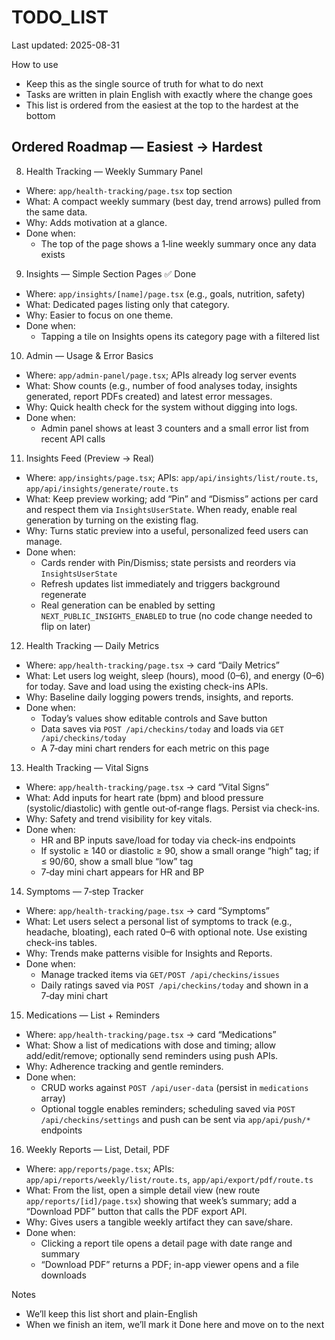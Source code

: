 # TODO_LIST

Last updated: 2025-08-31

How to use
- Keep this as the single source of truth for what to do next
- Tasks are written in plain English with exactly where the change goes
- This list is ordered from the easiest at the top to the hardest at the bottom

## Ordered Roadmap — Easiest → Hardest


8) Health Tracking — Weekly Summary Panel
- Where: `app/health-tracking/page.tsx` top section
- What: A compact weekly summary (best day, trend arrows) pulled from the same data.
- Why: Adds motivation at a glance.
- Done when:
  - The top of the page shows a 1‑line weekly summary once any data exists

9) Insights — Simple Section Pages ✅ Done
- Where: `app/insights/[name]/page.tsx` (e.g., goals, nutrition, safety)
- What: Dedicated pages listing only that category.
- Why: Easier to focus on one theme.
- Done when:
  - Tapping a tile on Insights opens its category page with a filtered list

10) Admin — Usage & Error Basics
- Where: `app/admin-panel/page.tsx`; APIs already log server events
- What: Show counts (e.g., number of food analyses today, insights generated, report PDFs created) and latest error messages.
- Why: Quick health check for the system without digging into logs.
- Done when:
  - Admin panel shows at least 3 counters and a small error list from recent API calls

11) Insights Feed (Preview → Real)
- Where: `app/insights/page.tsx`; APIs: `app/api/insights/list/route.ts`, `app/api/insights/generate/route.ts`
- What: Keep preview working; add “Pin” and “Dismiss” actions per card and respect them via `InsightsUserState`. When ready, enable real generation by turning on the existing flag.
- Why: Turns static preview into a useful, personalized feed users can manage.
- Done when:
  - Cards render with Pin/Dismiss; state persists and reorders via `InsightsUserState`
  - Refresh updates list immediately and triggers background regenerate
  - Real generation can be enabled by setting `NEXT_PUBLIC_INSIGHTS_ENABLED` to true (no code change needed to flip on later)

12) Health Tracking — Daily Metrics
- Where: `app/health-tracking/page.tsx` → card “Daily Metrics”
- What: Let users log weight, sleep (hours), mood (0–6), and energy (0–6) for today. Save and load using the existing check-ins APIs.
- Why: Baseline daily logging powers trends, insights, and reports.
- Done when:
  - Today’s values show editable controls and Save button
  - Data saves via `POST /api/checkins/today` and loads via `GET /api/checkins/today`
  - A 7‑day mini chart renders for each metric on this page

13) Health Tracking — Vital Signs
- Where: `app/health-tracking/page.tsx` → card “Vital Signs”
- What: Add inputs for heart rate (bpm) and blood pressure (systolic/diastolic) with gentle out‑of‑range flags. Persist via check-ins.
- Why: Safety and trend visibility for key vitals.
- Done when:
  - HR and BP inputs save/load for today via check-ins endpoints
  - If systolic ≥ 140 or diastolic ≥ 90, show a small orange “high” tag; if ≤ 90/60, show a small blue “low” tag
  - 7‑day mini chart appears for HR and BP

14) Symptoms — 7‑step Tracker
- Where: `app/health-tracking/page.tsx` → card “Symptoms”
- What: Let users select a personal list of symptoms to track (e.g., headache, bloating), each rated 0–6 with optional note. Use existing check-ins tables.
- Why: Trends make patterns visible for Insights and Reports.
- Done when:
  - Manage tracked items via `GET/POST /api/checkins/issues`
  - Daily ratings saved via `POST /api/checkins/today` and shown in a 7‑day mini chart

15) Medications — List + Reminders
- Where: `app/health-tracking/page.tsx` → card “Medications”
- What: Show a list of medications with dose and timing; allow add/edit/remove; optionally send reminders using push APIs.
- Why: Adherence tracking and gentle reminders.
- Done when:
  - CRUD works against `POST /api/user-data` (persist in `medications` array)
  - Optional toggle enables reminders; scheduling saved via `POST /api/checkins/settings` and push can be sent via `app/api/push/*` endpoints

16) Weekly Reports — List, Detail, PDF
- Where: `app/reports/page.tsx`; APIs: `app/api/reports/weekly/list/route.ts`, `app/api/export/pdf/route.ts`
- What: From the list, open a simple detail view (new route `app/reports/[id]/page.tsx`) showing that week’s summary; add a “Download PDF” button that calls the PDF export API.
- Why: Gives users a tangible weekly artifact they can save/share.
- Done when:
  - Clicking a report tile opens a detail page with date range and summary
  - “Download PDF” returns a PDF; in-app viewer opens and a file downloads

Notes
- We’ll keep this list short and plain-English
- When we finish an item, we’ll mark it Done here and move on to the next
